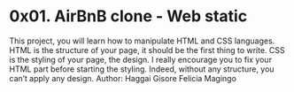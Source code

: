# 0x01. AirBnB clone - Web static
This project, you will learn how to manipulate HTML and CSS languages. HTML is the structure of your page, it should be the first thing to write. CSS is the styling of your page, the design. I really encourage you to fix your HTML part before starting the styling. Indeed, without any structure, you can’t apply any design.
Author:
Haggai Gisore
Felicia Magingo

